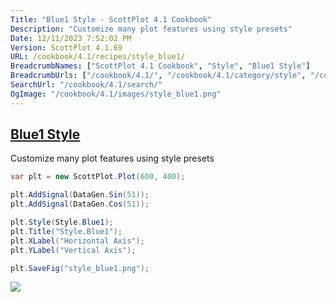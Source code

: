 ```yaml
---
Title: "Blue1 Style - ScottPlot 4.1 Cookbook"
Description: "Customize many plot features using style presets"
Date: 12/11/2023 7:52:02 PM
Version: ScottPlot 4.1.69
URL: /cookbook/4.1/recipes/style_blue1/
BreadcrumbNames: ["ScottPlot 4.1 Cookbook", "Style", "Blue1 Style"]
BreadcrumbUrls: ["/cookbook/4.1/", "/cookbook/4.1/category/style", "/cookbook/4.1/recipes/style_blue1/"]
SearchUrl: "/cookbook/4.1/search/"
OgImage: "/cookbook/4.1/images/style_blue1.png"
---
```


<h2><a href='/cookbook/4.1/recipes/style_blue1/'>Blue1 Style</a></h2>

Customize many plot features using style presets

```cs
var plt = new ScottPlot.Plot(600, 400);

plt.AddSignal(DataGen.Sin(51));
plt.AddSignal(DataGen.Cos(51));

plt.Style(Style.Blue1);
plt.Title("Style.Blue1");
plt.XLabel("Horizontal Axis");
plt.YLabel("Vertical Axis");

plt.SaveFig("style_blue1.png");
```

<img src='../../images/style_blue1.png' class='d-block mx-auto my-5' />



